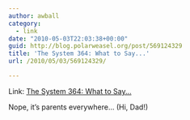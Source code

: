 ```yaml
---
author: awball
category:
  - link
date: "2010-05-03T22:03:38+00:00"
guid: http://blog.polarweasel.org/post/569124329
title: 'The System 364: What to Say...'
url: /2010/05/03/569124329/

---
```

Link: [The System 364: What to Say...](http://www.notquitewrong.com/rosscottinc/2010/04/26/the-system-364-what-to-say/)

Nope, it’s parents everywhere… (Hi, Dad!)
